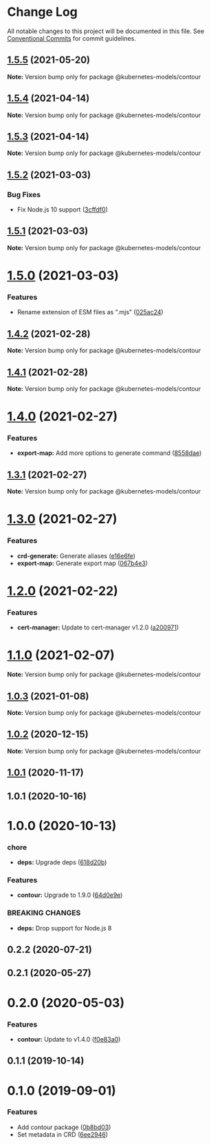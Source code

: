 # Change Log

All notable changes to this project will be documented in this file.
See [Conventional Commits](https://conventionalcommits.org) for commit guidelines.

## [1.5.5](https://github.com/tommy351/kubernetes-models-ts/compare/@kubernetes-models/contour@1.5.4...@kubernetes-models/contour@1.5.5) (2021-05-20)

**Note:** Version bump only for package @kubernetes-models/contour





## [1.5.4](https://github.com/tommy351/kubernetes-models-ts/compare/@kubernetes-models/contour@1.5.3...@kubernetes-models/contour@1.5.4) (2021-04-14)

**Note:** Version bump only for package @kubernetes-models/contour





## [1.5.3](https://github.com/tommy351/kubernetes-models-ts/compare/@kubernetes-models/contour@1.5.2...@kubernetes-models/contour@1.5.3) (2021-04-14)

**Note:** Version bump only for package @kubernetes-models/contour





## [1.5.2](https://github.com/tommy351/kubernetes-models-ts/compare/@kubernetes-models/contour@1.5.1...@kubernetes-models/contour@1.5.2) (2021-03-03)


### Bug Fixes

* Fix Node.js 10 support ([3cffdf0](https://github.com/tommy351/kubernetes-models-ts/commit/3cffdf0d0a0efc24fcc959d20c8bca657385488f))





## [1.5.1](https://github.com/tommy351/kubernetes-models-ts/compare/@kubernetes-models/contour@1.5.0...@kubernetes-models/contour@1.5.1) (2021-03-03)

**Note:** Version bump only for package @kubernetes-models/contour





# [1.5.0](https://github.com/tommy351/kubernetes-models-ts/compare/@kubernetes-models/contour@1.4.2...@kubernetes-models/contour@1.5.0) (2021-03-03)


### Features

* Rename extension of ESM files as ".mjs" ([025ac24](https://github.com/tommy351/kubernetes-models-ts/commit/025ac24948a07f2d48cc3fe4d3b6329749bc5c3a))





## [1.4.2](https://github.com/tommy351/kubernetes-models-ts/compare/@kubernetes-models/contour@1.4.1...@kubernetes-models/contour@1.4.2) (2021-02-28)

**Note:** Version bump only for package @kubernetes-models/contour





## [1.4.1](https://github.com/tommy351/kubernetes-models-ts/compare/@kubernetes-models/contour@1.4.0...@kubernetes-models/contour@1.4.1) (2021-02-28)

**Note:** Version bump only for package @kubernetes-models/contour





# [1.4.0](https://github.com/tommy351/kubernetes-models-ts/compare/@kubernetes-models/contour@1.3.1...@kubernetes-models/contour@1.4.0) (2021-02-27)


### Features

* **export-map:** Add more options to generate command ([8558dae](https://github.com/tommy351/kubernetes-models-ts/commit/8558daedd09894c2098fa16dfd103858aeb40d5a))





## [1.3.1](https://github.com/tommy351/kubernetes-models-ts/compare/@kubernetes-models/contour@1.3.0...@kubernetes-models/contour@1.3.1) (2021-02-27)

**Note:** Version bump only for package @kubernetes-models/contour





# [1.3.0](https://github.com/tommy351/kubernetes-models-ts/compare/@kubernetes-models/contour@1.2.0...@kubernetes-models/contour@1.3.0) (2021-02-27)


### Features

* **crd-generate:** Generate aliases ([e16e6fe](https://github.com/tommy351/kubernetes-models-ts/commit/e16e6fe8736e95cfc48dcfe4ab2f244ac33bb380))
* **export-map:** Generate export map ([067b4e3](https://github.com/tommy351/kubernetes-models-ts/commit/067b4e303c0f662e113fc2ee65e8edf36a86c958))





# [1.2.0](https://github.com/tommy351/kubernetes-models-ts/compare/@kubernetes-models/contour@1.1.0...@kubernetes-models/contour@1.2.0) (2021-02-22)


### Features

* **cert-manager:** Update to cert-manager v1.2.0 ([a200971](https://github.com/tommy351/kubernetes-models-ts/commit/a200971e3f51d3faa072c98456734aec797cee81))





# [1.1.0](https://github.com/tommy351/kubernetes-models-ts/compare/@kubernetes-models/contour@1.0.3...@kubernetes-models/contour@1.1.0) (2021-02-07)

**Note:** Version bump only for package @kubernetes-models/contour





## [1.0.3](https://github.com/tommy351/kubernetes-models-ts/compare/@kubernetes-models/contour@1.0.2...@kubernetes-models/contour@1.0.3) (2021-01-08)

**Note:** Version bump only for package @kubernetes-models/contour





## [1.0.2](https://github.com/tommy351/kubernetes-models-ts/compare/@kubernetes-models/contour@1.0.1...@kubernetes-models/contour@1.0.2) (2020-12-15)

**Note:** Version bump only for package @kubernetes-models/contour





## [1.0.1](https://github.com/tommy351/kubernetes-models-ts/compare/@kubernetes-models/contour@1.0.1...@kubernetes-models/contour@1.0.1) (2020-11-17)



## 1.0.1 (2020-10-16)



# 1.0.0 (2020-10-13)


### chore

* **deps:** Upgrade deps ([618d20b](https://github.com/tommy351/kubernetes-models-ts/commit/618d20b202ed91ee43814aa69e08a84f21d8ae1b))


### Features

* **contour:** Upgrade to 1.9.0 ([64d0e9e](https://github.com/tommy351/kubernetes-models-ts/commit/64d0e9eeda69770a7a212148aec57289e687e8e1))


### BREAKING CHANGES

* **deps:** Drop support for Node.js 8



## 0.2.2 (2020-07-21)



## 0.2.1 (2020-05-27)



# 0.2.0 (2020-05-03)


### Features

* **contour:** Update to v1.4.0 ([f0e83a0](https://github.com/tommy351/kubernetes-models-ts/commit/f0e83a08fde14e501205b5f626fdda8f5bb30e2c))



## 0.1.1 (2019-10-14)



# 0.1.0 (2019-09-01)


### Features

* Add contour package ([0b8bd03](https://github.com/tommy351/kubernetes-models-ts/commit/0b8bd032d937026cd6bffcc25ddf35e4f73f4b51))
* Set metadata in CRD ([6ee2946](https://github.com/tommy351/kubernetes-models-ts/commit/6ee29461188a7a76f3e68da79d6beed6c033d917))
